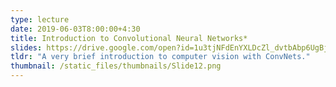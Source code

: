 ```yaml
---
type: lecture
date: 2019-06-03T8:00:00+4:30
title: Introduction to Convolutional Neural Networks*
slides: https://drive.google.com/open?id=1u3tjNFdEnYXLDcZl_dvtbAbp6UgBj_Hj
tldr: "A very brief introduction to computer vision with ConvNets." 
thumbnail: /static_files/thumbnails/Slide12.png
---
```

